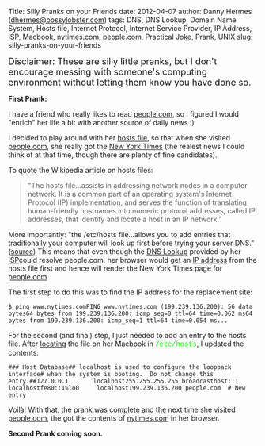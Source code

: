 Title: Silly Pranks on your Friends
date: 2012-04-07
author: Danny Hermes (dhermes@bossylobster.com)
tags: DNS, DNS Lookup, Domain Name System, Hosts file, Internet Protocol, Internet Service Provider, IP Address, ISP, Macbook, nytimes.com, people.com, Practical Joke, Prank, UNIX
slug: silly-pranks-on-your-friends

<span style="font-size: large;">Disclaimer: These are silly little
pranks, but I don't encourage messing with someone's computing
environment without letting them know you have done so.</span>

**First Prank:**

I have a friend who really likes to read
[people.com](http://people.com/), so I figured I would "enrich" her life
a bit with another source of daily news :)

I decided to play around with her [hosts
file](http://en.wikipedia.org/wiki/Hosts_(file)#Purpose), so that when
she visited [people.com](http://people.com/), she really got the [New
York Times](http://nytimes.com/) (the realest news I could think of at
that time, though there are plenty of fine candidates).

To quote the Wikipedia article on hosts files:

> "The hosts file...assists in addressing network nodes in a computer
> network. It is a common part of an operating system's Internet
> Protocol (IP) implementation, and serves the function of translating
> human-friendly hostnames into numeric protocol addresses, called IP
> addresses, that identify and locate a host in an IP network."

More importantly: "the /etc/hosts file...allows you to add entries that
traditionally your computer will look up first before trying your server
DNS."
([source](http://www.justincarmony.com/blog/2011/07/27/mac-os-x-lion-etc-hosts-bugs-and-dns-resolution/))
This means that even though the [DNS
Lookup](http://en.wikipedia.org/wiki/Domain_Name_System) provided by her
[ISP](http://en.wikipedia.org/wiki/Internet_service_provider)could
resolve people.com, her browser would get an [IP
address](http://en.wikipedia.org/wiki/IP_address) from the hosts file
first and hence will render the New York Times page for
[people.com](http://people.com/).

The first step to do this was to find the IP address for the replacement
site:

~~~~ {.prettyprint style="background-color: white;"}
$ ping www.nytimes.comPING www.nytimes.com (199.239.136.200): 56 data bytes64 bytes from 199.239.136.200: icmp_seq=0 ttl=64 time=0.062 ms64 bytes from 199.239.136.200: icmp_seq=1 ttl=64 time=0.054 ms...
~~~~

For the second (and final) step, I just needed to add an entry to the
hosts file. After
[locating](http://en.wikipedia.org/wiki/Hosts_(file)#Location_in_the_file_system)
the file on her Macbook in <span
style="color: lime; font-family: 'Courier New', Courier, monospace;">/etc/hosts</span>,
I updated the contents:

~~~~ {.prettyprint style="background-color: white;"}
### Host Database## localhost is used to configure the loopback interface# when the system is booting.  Do not change this entry.##127.0.0.1       localhost255.255.255.255 broadcasthost::1             localhostfe80::1%lo0     localhost199.239.136.200 people.com  # New entry
~~~~

Voil&#0224;! With that, the prank was complete and the next time she visited
[people.com](http://people.com/), the got the contents of
[nytimes.com](http://nytimes.com/) in her browser.

**Second Prank coming soon.**
